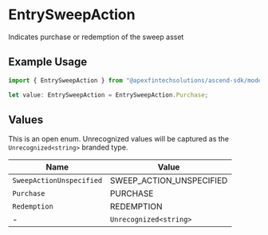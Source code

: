 # EntrySweepAction

Indicates purchase or redemption of the sweep asset

## Example Usage

```typescript
import { EntrySweepAction } from "@apexfintechsolutions/ascend-sdk/models/components";

let value: EntrySweepAction = EntrySweepAction.Purchase;
```

## Values

This is an open enum. Unrecognized values will be captured as the `Unrecognized<string>` branded type.

| Name                     | Value                    |
| ------------------------ | ------------------------ |
| `SweepActionUnspecified` | SWEEP_ACTION_UNSPECIFIED |
| `Purchase`               | PURCHASE                 |
| `Redemption`             | REDEMPTION               |
| -                        | `Unrecognized<string>`   |